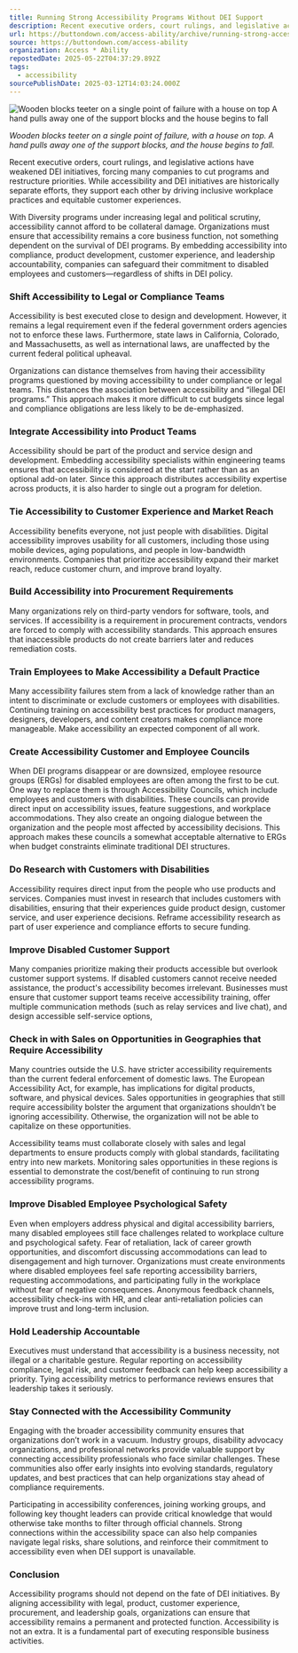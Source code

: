 ```yaml
---
title: Running Strong Accessibility Programs Without DEI Support
description: Recent executive orders, court rulings, and legislative actions have weakened DEI initiatives, forcing many companies to cut programs and restructure priorities. While accessibility and DEI initiatives are historically separate efforts, they support 
url: https://buttondown.com/access-ability/archive/running-strong-accessibility-programs-without-dei/
source: https://buttondown.com/access-ability
organization: Access * Ability
repostedDate: 2025-05-22T04:37:29.892Z
tags:
  - accessibility
sourcePublishDate: 2025-03-12T14:03:24.000Z
---
```


![Wooden blocks teeter on a single point of failure with a house on top A hand pulls away one of the support blocks and the house begins to fall](https://assets.buttondown.email/images/7837410f-9c0c-4a71-a831-eeeb6b711a10.jpeg?w=960&fit=max)

*Wooden blocks teeter on a single point of failure, with a house on top. A hand pulls away one of the support blocks, and the house begins to fall.*

Recent executive orders, court rulings, and legislative actions have weakened DEI initiatives, forcing many companies to cut programs and restructure priorities. While accessibility and DEI initiatives are historically separate efforts, they support each other by driving inclusive workplace practices and equitable customer experiences.

With Diversity programs under increasing legal and political scrutiny, accessibility cannot afford to be collateral damage. Organizations must ensure that accessibility remains a core business function, not something dependent on the survival of DEI programs. By embedding accessibility into compliance, product development, customer experience, and leadership accountability, companies can safeguard their commitment to disabled employees and customers—regardless of shifts in DEI policy.

### **Shift Accessibility to Legal or Compliance Teams**

Accessibility is best executed close to design and development. However, it remains a legal requirement even if the federal government orders agencies not to enforce these laws. Furthermore, state laws in California, Colorado, and Massachusetts, as well as international laws, are unaffected by the current federal political upheaval.

Organizations can distance themselves from having their accessibility programs questioned by moving accessibility to under compliance or legal teams. This distances the association between accessibility and “illegal DEI programs.” This approach makes it more difficult to cut budgets since legal and compliance obligations are less likely to be de-emphasized.

### **Integrate Accessibility into Product Teams**

Accessibility should be part of the product and service design and development. Embedding accessibility specialists within engineering teams ensures that accessibility is considered at the start rather than as an optional add-on later. Since this approach distributes accessibility expertise across products, it is also harder to single out a program for deletion.

### **Tie Accessibility to Customer Experience and Market Reach**

Accessibility benefits everyone, not just people with disabilities. Digital accessibility improves usability for all customers, including those using mobile devices, aging populations, and people in low-bandwidth environments. Companies that prioritize accessibility expand their market reach, reduce customer churn, and improve brand loyalty.

### **Build Accessibility into Procurement Requirements**

Many organizations rely on third-party vendors for software, tools, and services. If accessibility is a requirement in procurement contracts, vendors are forced to comply with accessibility standards. This approach ensures that inaccessible products do not create barriers later and reduces remediation costs.

### **Train Employees to Make Accessibility a Default Practice**

Many accessibility failures stem from a lack of knowledge rather than an intent to discriminate or exclude customers or employees with disabilities. Continuing training on accessibility best practices for product managers, designers, developers, and content creators makes compliance more manageable. Make accessibility an expected component of all work.

### **Create Accessibility Customer and Employee Councils**

When DEI programs disappear or are downsized, employee resource groups (ERGs) for disabled employees are often among the first to be cut. One way to replace them is through Accessibility Councils, which include employees and customers with disabilities. These councils can provide direct input on accessibility issues, feature suggestions, and workplace accommodations. They also create an ongoing dialogue between the organization and the people most affected by accessibility decisions. This approach makes these councils a somewhat acceptable alternative to ERGs when budget constraints eliminate traditional DEI structures.

### **Do Research with Customers with Disabilities**

Accessibility requires direct input from the people who use products and services. Companies must invest in research that includes customers with disabilities, ensuring that their experiences guide product design, customer service, and user experience decisions. Reframe accessibility research as part of user experience and compliance efforts to secure funding.

### **Improve Disabled Customer Support**

Many companies prioritize making their products accessible but overlook customer support systems. If disabled customers cannot receive needed assistance, the product's accessibility becomes irrelevant. Businesses must ensure that customer support teams receive accessibility training, offer multiple communication methods (such as relay services and live chat), and design accessible self-service options,

### **Check in with Sales on Opportunities in Geographies that Require Accessibility**

Many countries outside the U.S. have stricter accessibility requirements than the current federal enforcement of domestic laws. The European Accessibility Act, for example, has implications for digital products, software, and physical devices. Sales opportunities in geographies that still require accessibility bolster the argument that organizations shouldn’t be ignoring accessibility. Otherwise, the organization will not be able to capitalize on these opportunities.

Accessibility teams must collaborate closely with sales and legal departments to ensure products comply with global standards, facilitating entry into new markets. Monitoring sales opportunities in these regions is essential to demonstrate the cost/benefit of continuing to run strong accessibility programs.

### **Improve Disabled Employee Psychological Safety**

Even when employers address physical and digital accessibility barriers, many disabled employees still face challenges related to workplace culture and psychological safety. Fear of retaliation, lack of career growth opportunities, and discomfort discussing accommodations can lead to disengagement and high turnover. Organizations must create environments where disabled employees feel safe reporting accessibility barriers, requesting accommodations, and participating fully in the workplace without fear of negative consequences. Anonymous feedback channels, accessibility check-ins with HR, and clear anti-retaliation policies can improve trust and long-term inclusion.

### **Hold Leadership Accountable**

Executives must understand that accessibility is a business necessity, not illegal or a charitable gesture. Regular reporting on accessibility compliance, legal risk, and customer feedback can help keep accessibility a priority. Tying accessibility metrics to performance reviews ensures that leadership takes it seriously.

### Stay Connected with the Accessibility Community

Engaging with the broader accessibility community ensures that organizations don’t work in a vacuum. Industry groups, disability advocacy organizations, and professional networks provide valuable support by connecting accessibility professionals who face similar challenges. These communities also offer early insights into evolving standards, regulatory updates, and best practices that can help organizations stay ahead of compliance requirements.

Participating in accessibility conferences, joining working groups, and following key thought leaders can provide critical knowledge that would otherwise take months to filter through official channels. Strong connections within the accessibility space can also help companies navigate legal risks, share solutions, and reinforce their commitment to accessibility even when DEI support is unavailable.

### **Conclusion**

Accessibility programs should not depend on the fate of DEI initiatives. By aligning accessibility with legal, product, customer experience, procurement, and leadership goals, organizations can ensure that accessibility remains a permanent and protected function. Accessibility is not an extra. It is a fundamental part of executing responsible business activities.
